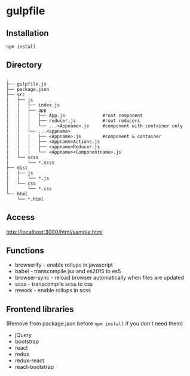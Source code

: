 # gulpfile

## Installation
    npm install

## Directory
    .
    ├── gulpfile.js
    ├── package.json
    ├── src
    |   ├── js
    |   |   ├── index.js
    |   |   ├── app
    |   |   |   ├── App.js              #root component
    |   |   |   ├── reducer.js          #root reducers
    |   |   |   └── ...<Appname>.js     #component with container only
    |   |   └── ...<appname>
    |   |   |   ├── <Appname>.js        #component & container
    |   |   |   ├── <Appname>Actions.js
    |   |   |   ├── <appname>Reducer.js
    |   |   |   └── <Appname><Componentname>.js
    |   └── scss
    |       └── *.scss
    ├── dist
    |   ├── js
    |   |   └── *.js
    |   └── css
    |       └── *.css
    └── html
        └── *.html

## Access
  [http://localhost:3000/html/sample.html](http://localhost:3000/html/sample.html)

## Functions
* browserify - enable rollups in javascript
* babel - transcompile jsx and es2015 to es5
* browser-sync - reload browser automatically when files are updated
* scss - transcompile scss to css
* rework - enable rollups in scss

## Frontend libraries
(Remove from package.json before `npm install` if you don't need them)
* jQuery
* bootstrap
* react
* redux
* redux-react
* react-bootstrap

